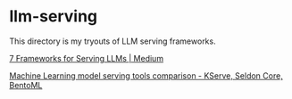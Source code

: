 # llm-serving

This directory is my tryouts of LLM serving frameworks.

[7 Frameworks for Serving LLMs | Medium](https://betterprogramming.pub/frameworks-for-serving-llms-60b7f7b23407)

[Machine Learning model serving tools comparison - KServe, Seldon Core, BentoML](https://getindata.com/blog/machine-learning-model-serving-tools-comaprison-kserve-seldon-core-bentoml/)

